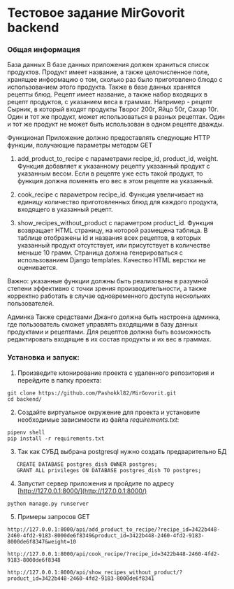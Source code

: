 # Тестовое задание MirGovorit backend
### Общая информация


База данных
В базе данных приложения должен храниться список продуктов. Продукт имеет название, а также целочисленное поле, хранящее информацию о том, сколько раз было приготовлено блюдо с использованием этого продукта. Также в базе данных хранятся рецепты блюд. Рецепт имеет название, а также набор входящих в рецепт продуктов, с указанием веса в граммах.
Например - рецепт Сырник, в который входят продукты Творог 200г, Яйцо 50г, Сахар 10г.
Один и тот же продукт, может использоваться в разных рецептах. Один и тот же продукт не может быть использован в одном рецепте дважды.

 

Функционал
Приложение должно предоставлять следующие HTTP функции, получающие параметры методом GET

1. add_product_to_recipe с параметрами recipe_id, product_id, weight. Функция добавляет к указанному рецепту указанный продукт с указанным весом. Если в рецепте уже есть такой продукт, то функция должна поменять его вес в этом рецепте на указанный.

2. cook_recipe c параметром recipe_id. Функция увеличивает на единицу количество приготовленных блюд для каждого продукта, входящего в указанный рецепт.

3. show_recipes_without_product с параметром product_id. Функция возвращает HTML страницу, на которой размещена таблица. В таблице отображены id и названия всех рецептов, в которых указанный продукт отсутствует, или присутствует в количестве меньше 10 грамм. Страница должна генерироваться с использованием Django templates. Качество HTML верстки не оценивается.

Важно: указанные функции должны быть реализованы в разумной степени эффективно с точки зрения производительности, а также корректно работать в случае одновременного доступа нескольких пользователей.

 

Админка
Также средствами Джанго должна быть настроена админка, где пользователь сможет управлять входящими в базу данных продуктами и рецептами. Для рецептов должна быть возможность редактировать входящие в их состав продукты и их вес в граммах.

### Установка и запуск:

1. Произведите клонирование проекта с удаленного репозитория и перейдите в папку проекта:
```
git clone https://github.com/Pashokkl82/MirGovorit.git
cd backend/
```

2. Создайте виртуальное окружение для проекта и установите необходимые зависимости из файла *requirements.txt*:  
```  
pipenv shell  
pip install -r requirements.txt  
```  

3. Так как СУБД выбрана postgresql нужно создать предварительно БД  
```
   CREATE DATABASE postgres_dish OWNER postgres;  
   GRANT ALL privileges ON DATABASE postgres_dish TO postgres;
```

4. Запустит сервер приложения и пройдите по адресу [http://127.0.0.1:8000/](http://127.0.0.1:8000/) 
```  
python manage.py runserver
```  

5. Примеры запросов GET
```
http://127.0.0.1:8000/api/add_product_to_recipe/?recipe_id=3422b448-2460-4fd2-9183-8000de6f8349&product_id=3422b448-2460-4fd2-9183-8000de6f8347&weight=10

http://127.0.0.1:8000/api/cook_recipe/?recipe_id=3422b448-2460-4fd2-9183-8000de6f8348

http://127.0.0.1:8000/api/show_recipes_without_product/?product_id=3422b448-2460-4fd2-9183-8000de6f8341
```